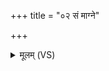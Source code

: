 +++
title = "०२ सं माग्ने"

+++
<details><summary>मूलम् (VS)</summary>

सं मा॑ग्ने॒ वर्च॑सा सृज॒ सं प्र॒जया॒ समायु॑षा। वि॒द्युर्मे॑ अ॒स्य दे॒वा इन्द्रो॑ विद्यात्स॒ह ऋषि॑भिः ॥
</details>